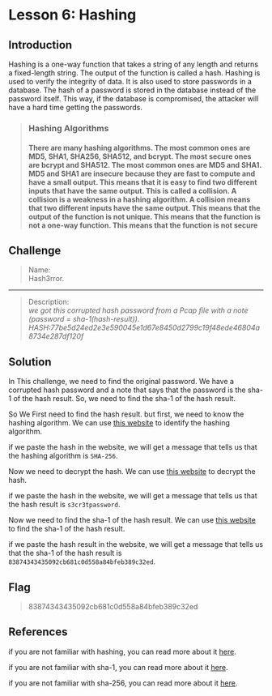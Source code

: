 # Lesson 6: Hashing

## Introduction

Hashing is a one-way function that takes a string of any length and returns a fixed-length string. The output of the function is called a hash. Hashing is used to verify the integrity of data. It is also used to store passwords in a database. The hash of a password is stored in the database instead of the password itself. This way, if the database is compromised, the attacker will have a hard time getting the passwords.

> ### Hashing Algorithms
>
> #### There are many hashing algorithms. The most common ones are MD5, SHA1, SHA256, SHA512, and bcrypt. The most secure ones are bcrypt and SHA512. The most common ones are MD5 and SHA1. MD5 and SHA1 are insecure because they are fast to compute and have a small output. This means that it is easy to find two different inputs that have the same output. This is called a collision. A collision is a weakness in a hashing algorithm. A collision means that two different inputs have the same output. This means that the output of the function is not unique. This means that the function is not a one-way function. This means that the function is not secure

## Challenge

> Name:\
> Hash3rror.

----

> Description:\
> *we got this corrupted hash password from a Pcap file with a note (password = sha-1(hash-result))*.
*HASH:77be5d24ed2e3e590045e1d67e8450d2799c19f48ede46804a8734e287df120f*

## Solution

In This challenge, we need to find the original password. We have a corrupted hash password and a note that says that the password is the sha-1 of the hash result. So, we need to find the sha-1 of the hash result.

So We First need to find the hash result. but first, we need to know the hashing algorithm. We can use [this website](https://hashes.com/en/tools/hash_identifier) to identify the hashing algorithm.

if we paste the hash in the website, we will get a message that tells us that the hashing algorithm is `SHA-256`.

Now we need to decrypt the hash. We can use [this website](https://md5decrypt.net/en/Sha256/) to decrypt the hash.

if we paste the hash in the website, we will get a message that tells us that the hash result is `s3cr3tpassword`.

Now we need to find the sha-1 of the hash result. We can use [this website](https://md5decrypt.net/en/Sha1/) to find the sha-1 of the hash result.

if we paste the hash result in the website, we will get a message that tells us that the sha-1 of the hash result is `83874343435092cb681c0d558a84bfeb389c32ed`.

## Flag

> 83874343435092cb681c0d558a84bfeb389c32ed

## References

if you are not familiar with hashing, you can read more about it [here](https://en.wikipedia.org/wiki/Hash_function).

if you are not familiar with sha-1, you can read more about it [here](https://en.wikipedia.org/wiki/SHA-1).

if you are not familiar with sha-256, you can read more about it [here](https://en.wikipedia.org/wiki/SHA-2).
